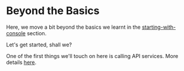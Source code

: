 # Beyond the Basics

Here, we move a bit beyond the basics we learnt in the [starting-with-console](starting-with-console\starting-with-console.md) section.

Let's get started, shall we?

One of the first things we'll touch on here is calling API services.
More details [here](beyond-the-basics/calling-apis/calling-apis.md).

